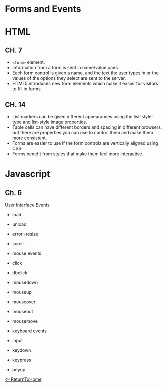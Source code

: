# Forms and Events
# HTML
## CH. 7
- `<form>` element.
- Information from a form is sent in name/value pairs.
- Each form control is given a name, and the text the
user types in or the values of the options they select
are sent to the server.
- HTML5 introduces new form elements which make it
easier for visitors to fill in forms.
## CH. 14

- List markers can be given different appearances
using the list-style-type and list-style image
properties.
- Table cells can have different borders and spacing in
different browsers, but there are properties you can
use to control them and make them more consistent.
- Forms are easier to use if the form controls are
vertically aligned using CSS.
- Forms benefit from styles that make them feel more
interactive.



# Javascript
## Ch. 6

User Interface Events

- load
- unload
- error -resize
- scroll
- mouse events

- click
- dbclick
- mousedown
- mouseup
- mouseover
- mouseout
 - mousemove
- keyboard events

- input
- keydown
- keypress
- peyup

[<==ReturnToHome](README.md)
